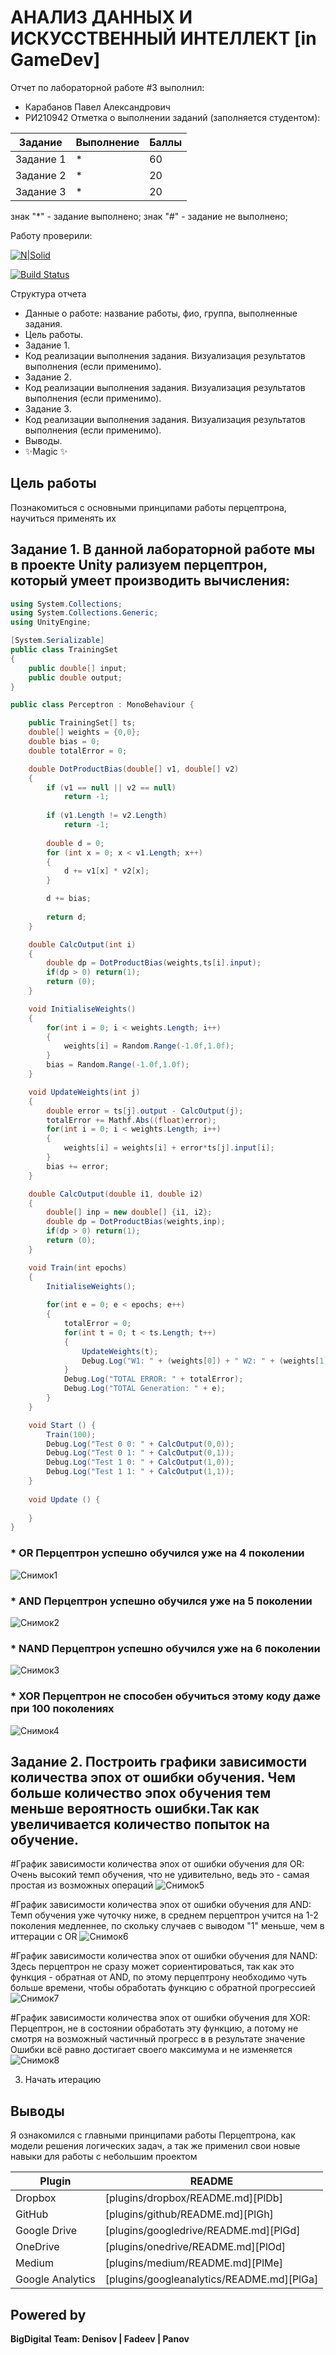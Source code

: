 # АНАЛИЗ ДАННЫХ И ИСКУССТВЕННЫЙ ИНТЕЛЛЕКТ [in GameDev]
Отчет по лабораторной работе #3 выполнил:
- Карабанов Павел Александрович
- РИ210942
Отметка о выполнении заданий (заполняется студентом):

| Задание | Выполнение | Баллы |
| ------ | ------ | ------ |
| Задание 1 | * | 60 |
| Задание 2 | * | 20 |
| Задание 3 | * | 20 |

знак "*" - задание выполнено; знак "#" - задание не выполнено;

Работу проверили:


[![N|Solid](https://cldup.com/dTxpPi9lDf.thumb.png)](https://nodesource.com/products/nsolid)

[![Build Status](https://travis-ci.org/joemccann/dillinger.svg?branch=master)](https://travis-ci.org/joemccann/dillinger)

Структура отчета

- Данные о работе: название работы, фио, группа, выполненные задания.
- Цель работы.
- Задание 1.
- Код реализации выполнения задания. Визуализация результатов выполнения (если применимо).
- Задание 2.
- Код реализации выполнения задания. Визуализация результатов выполнения (если применимо).
- Задание 3.
- Код реализации выполнения задания. Визуализация результатов выполнения (если применимо).
- Выводы.
- ✨Magic ✨

## Цель работы
Познакомиться с основными принципами работы перцептрона, научиться применять их

## Задание 1. В данной лабораторной работе мы в проекте Unity рализуем перцептрон, который умеет производить вычисления:

```C#
using System.Collections;
using System.Collections.Generic;
using UnityEngine;

[System.Serializable]
public class TrainingSet
{
	public double[] input;
	public double output;
}

public class Perceptron : MonoBehaviour {

	public TrainingSet[] ts;
	double[] weights = {0,0};
	double bias = 0;
	double totalError = 0;

	double DotProductBias(double[] v1, double[] v2) 
	{
		if (v1 == null || v2 == null)
			return -1;
	 
		if (v1.Length != v2.Length)
			return -1;
	 
		double d = 0;
		for (int x = 0; x < v1.Length; x++)
		{
			d += v1[x] * v2[x];
		}

		d += bias;
	 
		return d;
	}

	double CalcOutput(int i)
	{
		double dp = DotProductBias(weights,ts[i].input);
		if(dp > 0) return(1);
		return (0);
	}

	void InitialiseWeights()
	{
		for(int i = 0; i < weights.Length; i++)
		{
			weights[i] = Random.Range(-1.0f,1.0f);
		}
		bias = Random.Range(-1.0f,1.0f);
	}

	void UpdateWeights(int j)
	{
		double error = ts[j].output - CalcOutput(j);
		totalError += Mathf.Abs((float)error);
		for(int i = 0; i < weights.Length; i++)
		{			
			weights[i] = weights[i] + error*ts[j].input[i]; 
		}
		bias += error;
	}

	double CalcOutput(double i1, double i2)
	{
		double[] inp = new double[] {i1, i2};
		double dp = DotProductBias(weights,inp);
		if(dp > 0) return(1);
		return (0);
	}

	void Train(int epochs)
	{
		InitialiseWeights();
		
		for(int e = 0; e < epochs; e++)
		{
			totalError = 0;
			for(int t = 0; t < ts.Length; t++)
			{
				UpdateWeights(t);
				Debug.Log("W1: " + (weights[0]) + " W2: " + (weights[1]) + " B: " + bias);
			}
			Debug.Log("TOTAL ERROR: " + totalError);
            Debug.Log("TOTAL Generation: " + e);
		}
	}

	void Start () {
		Train(100);
		Debug.Log("Test 0 0: " + CalcOutput(0,0));
		Debug.Log("Test 0 1: " + CalcOutput(0,1));
		Debug.Log("Test 1 0: " + CalcOutput(1,0));
		Debug.Log("Test 1 1: " + CalcOutput(1,1));		
	}
	
	void Update () {
		
	}
}
```
###  * OR Перцептрон успешно обучился уже на 4 поколении
![Снимок1](https://user-images.githubusercontent.com/104727697/204275058-03a9811b-a864-496d-aa50-cb39da50d8f4.PNG)

###  * AND Перцептрон успешно обучился уже на 5 поколении
![Снимок2](https://user-images.githubusercontent.com/104727697/204275652-df30305c-3657-4dc3-b20c-71b446bcfb5b.PNG)

###  * NAND Перцептрон успешно обучился уже на 6 поколении
![Снимок3](https://user-images.githubusercontent.com/104727697/204276147-8dc7b080-36c0-4f27-9a92-984533ceb9a8.PNG)

###  * XOR Перцептрон не способен обучиться этому коду даже при 100 поколениях
![Снимок4](https://user-images.githubusercontent.com/104727697/204271407-f2316556-c76f-465c-abb6-13044c83ab87.PNG)

## Задание 2. Построить графики зависимости количества эпох от ошибки обучения. Чем больше количество эпох обучения тем меньше вероятность ошибки.Так как увеличивается количество попыток на обучение. 

#График зависимости количества эпох от ошибки обучения для OR: Очень высокий темп обучения, что не удивительно, ведь это - самая простая из возможных операций
![Снимок5](https://user-images.githubusercontent.com/104727697/204275730-c6126a8b-e87c-4d88-bfb4-081501866dc2.PNG)

#График зависимости количества эпох от ошибки обучения для AND: Темп обучения уже чуточку ниже, в среднем перцептрон учится на 1-2 поколения медленнее, по скольку случаев с выводом "1" меньше, чем в иттерации с OR
![Снимок6](https://user-images.githubusercontent.com/104727697/204275972-2cab5313-77da-479f-a64b-8bf72d53d12f.PNG)

#График зависимости количества эпох от ошибки обучения для NAND: Здесь перцептрон не сразу может сориентироваться, так как это функция - обратная от AND, по этому перцептрону необходимо чуть больше времени, чтобы обработать функцию с обратной прогрессией
![Снимок7](https://user-images.githubusercontent.com/104727697/204276564-28c20fa6-826f-41b4-9f99-5a10d24de6c9.PNG)

#График зависимости количества эпох от ошибки обучения для XOR: Перцептрон, не в состоянии обработать эту функцию, а потому не смотря на возможный частичный прогресс в в результате значение Ошибки всё равно достигает своего максимума и не изменяется
![Снимок8](https://user-images.githubusercontent.com/104727697/204277243-c8b06735-5120-4e3d-b683-8c3f37f8159c.PNG)



3.	Начать итерацию

## Выводы
Я ознакомился с главными принципами работы Перцептрона, как модели решения логических задач, а так же применил свои новые навыки для работы с небольшим проектом

| Plugin | README |
| ------ | ------ |
| Dropbox | [plugins/dropbox/README.md][PlDb] |
| GitHub | [plugins/github/README.md][PlGh] |
| Google Drive | [plugins/googledrive/README.md][PlGd] |
| OneDrive | [plugins/onedrive/README.md][PlOd] |
| Medium | [plugins/medium/README.md][PlMe] |
| Google Analytics | [plugins/googleanalytics/README.md][PlGa] |

## Powered by

**BigDigital Team: Denisov | Fadeev | Panov**

